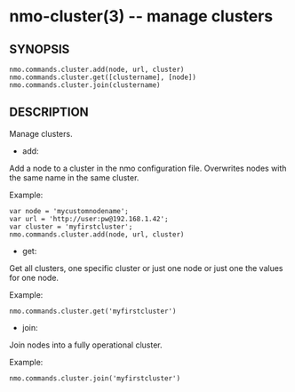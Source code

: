 nmo-cluster(3) -- manage clusters
=================================

## SYNOPSIS

    nmo.commands.cluster.add(node, url, cluster)
    nmo.commands.cluster.get([clustername], [node])
    nmo.commands.cluster.join(clustername)


## DESCRIPTION

Manage clusters.

  - add:

Add a node to a cluster in the nmo configuration file. Overwrites
nodes with the same name in the same cluster.

Example:

    var node = 'mycustomnodename';
    var url = 'http://user:pw@192.168.1.42';
    var cluster = 'myfirstcluster';
    nmo.commands.cluster.add(node, url, cluster)

  - get:

Get all clusters, one specific cluster or just one node or just one
the values for one node.

Example:

    nmo.commands.cluster.get('myfirstcluster')

  - join:

Join nodes into a fully operational cluster.

Example:

    nmo.commands.cluster.join('myfirstcluster')

